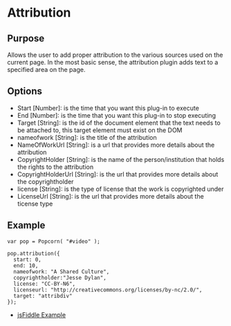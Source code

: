 # Attribution #

## Purpose ##

Allows the user to add proper attribution to the various sources used on the current page.  In the most basic sense, the attribution plugin adds text to a specified area on the page.

## Options ##

* Start \[Number\]: is the time that you want this plug-in to execute
* End \[Number\]: is the time that you want this plug-in to stop executing
* Target \[String\]: is the id of the document element that the text needs to be attached to, this target element must exist on the DOM
* nameofwork \[String\]: is the title of the attribution
* NameOfWorkUrl \[String\]: is a url that provides more details about the attribution
* CopyrightHolder \[String\]: is the name of the person/institution that holds the rights to the attribution
* CopyrightHolderUrl \[String\]: is the url that provides more details about the copyrightholder
* license \[String\]: is the type of license that the work is copyrighted under
* LicenseUrl \[String\]: is the url that provides more details about the ticense type

## Example ##

    var pop = Popcorn( "#video" );

    pop.attribution({
      start: 0,
      end: 10,
      nameofwork: "A Shared Culture",
      copyrightholder:"Jesse Dylan",
      license: "CC-BY-N6",
      licenseurl: "http://creativecommons.org/licenses/by-nc/2.0/",
      target: "attribdiv"
    });

* [jsFiddle Example](http://jsfiddle.net/popcornjs/AykAT/)
